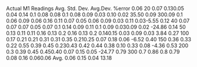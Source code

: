 
Actual  M1                          Readings                                        Avg.   Std.   Dev.  Avg.Dev.  %error
0.06​   20​     0.07​   0.13​   0.05​   0.04​   0.14​   0.1​    0.08​   0.08​   0.1​    0.08​   0.09​   0.03​   0.10   0.02​     35.50​
0.09​   30​     0.09​   0.1​    0.06​   0.09​   0.06​   0.16​   0.11​   0.07​   0.05​   0.06​   0.09​   0.03​   0.11​   0.03​    -5.55​ 0.12​   40​     0.07​   0.07​   0.07​   0.05​   0.07​   0.1​    0.14​   0.09​   0.11​   0.1​    0.09​   0.03​   0.09​   0.02​    -24.86​
0.14​   50​     0.13​   0.11   ​0.11​   0.16​   0.13​   0.2​    0.16​   0.13​   0.2​    0.14​   0.15​   0.03​   0.09​   0.03​     3.84​
0.27​   100​    0.17​   0.21​   0.21​   0.31​   0.31​   0.35​   0.21​                        0.25​   0.07​   0.18​   0.06​    -6.52​
0.40​   150​    0.36​   0.33​   0.22​   0.55​   0.39​   0.45​   0.23​   0.43​   0.42​   0.44​   0.38​   0.10​   0.33​   0.08​    -4.36​
0.53​   200​    0.3​    0.39​   0.45​   0.45​                                             0.40​   0.07​   0.15​   0.05​    -24.77​
0.79​   300​    0.7​    0.86​   0.8                                                     0.79​   0.08​   0.16​   0.06​     0.06​
                                                                            Avg.           0.06   0.15   0.04     13.18
